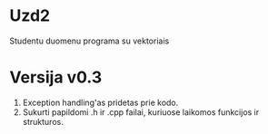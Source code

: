 # Uzd2
Studentu duomenu programa su vektoriais
# Versija v0.3
1. Exception handling'as pridetas prie kodo.
2. Sukurti papildomi .h ir .cpp failai, kuriuose laikomos funkcijos ir strukturos.
